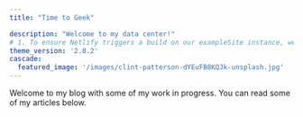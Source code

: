 ```yaml
---
title: "Time to Geek"

description: "Welcome to my data center!"
# 1. To ensure Netlify triggers a build on our exampleSite instance, we need to change a file in the exampleSite directory.
theme_version: '2.8.2'
cascade:
  featured_image: '/images/clint-patterson-dYEuFB8KQJk-unsplash.jpg'
---
```

Welcome to my blog with some of my work in progress. You can read some of my articles below.
